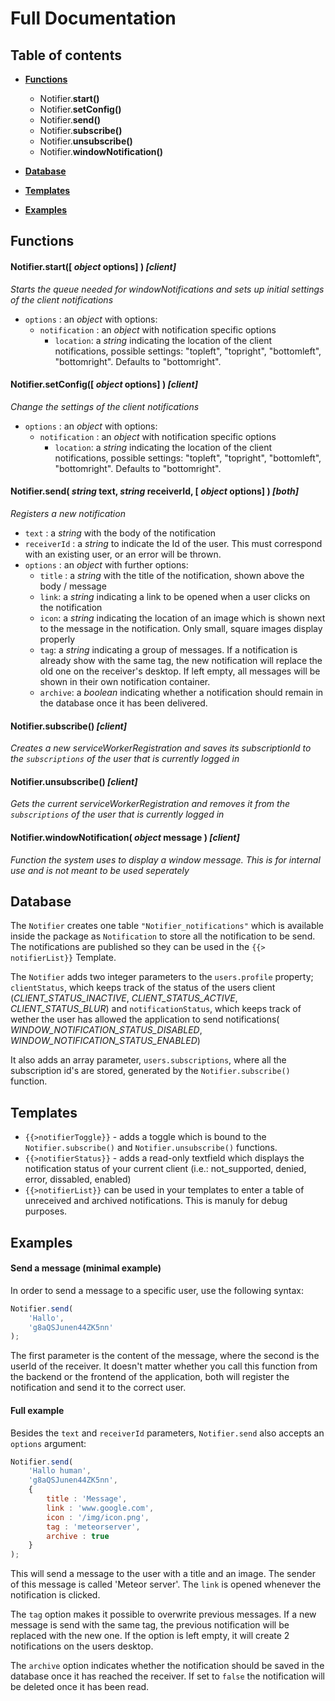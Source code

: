 
Full Documentation
===============

Table of contents
------------
* **[Functions](#functions)**
	* Notifier.**start()**
    * Notifier.**setConfig()**
    * Notifier.**send()**
    * Notifier.**subscribe()**
    * Notifier.**unsubscribe()**
    * Notifier.**windowNotification()**
    
* **[Database](#database)**
* **[Templates](#templates)** 
* **[Examples](#examples)**


Functions
--------

#### Notifier.**start(**[ *object* options] **)** _[client]_
*Starts the queue needed for windowNotifications and sets up initial settings of the client notifications*
* `options` : an *object* with options:
	* `notification` : an *object* with notification specific options
      * `location`: a *string* indicating the location of the client notifications, possible settings:
"topleft", "topright", "bottomleft", "bottomright". Defaults to "bottomright".


#### Notifier.**setConfig(**[ *object* options] **)** _[client]_
*Change the settings of the client notifications*
* `options` : an *object* with options:
	* `notification` : an *object* with notification specific options
      * `location`: a *string* indicating the location of the client notifications, possible settings:
"topleft", "topright", "bottomleft", "bottomright". Defaults to "bottomright".


#### Notifier.**send(** *string* text, *string* receiverId, [ *object* options] **)** _[both]_
*Registers a new notification*

* `text` : a *string* with the body of the notification
* `receiverId` : a *string* to indicate the Id of the user. This must correspond with an existing user, or an error will be thrown.
* `options` : an *object* with further options:
	* `title` : a *string* with the title of the notification, shown above the body / message
	* `link`: a *string* indicating a link to be opened when a user clicks on the notification
	* `icon`: a *string* indicating the location of an image which is shown next to the message in the notification. 
	Only small, square images display properly
	* `tag`: a *string* indicating a group of messages. If a notification is already show with the same tag, the new 
	notification will replace the old one on the receiver's desktop. If left empty, all messages will be shown in their 
	own notification container.
	* `archive`: a *boolean* indicating whether a notification should remain in the database once it has been delivered.


#### Notifier.**subscribe()** _[client]_
*Creates a new serviceWorkerRegistration and saves its subscriptionId to the `subscriptions` of the user that is currently logged in*

#### Notifier.**unsubscribe()** _[client]_
*Gets the current serviceWorkerRegistration and removes it from the `subscriptions` of the user that is currently logged in*

#### Notifier.**windowNotification(** *object* message **)** _[client]_
*Function the system uses to display a window message. This is for internal use and is not meant to be used seperately*


Database
---------
The `Notifier` creates one table `"Notifier_notifications"` which is available inside the package as `Notification` to 
store all the notification to be send. The notifications are published so they can be used in the `{{> notifierList}}`
Template.

The `Notifier` adds two integer parameters to the `users.profile` property; `clientStatus`, which keeps track of the status of the users client (*CLIENT_STATUS_INACTIVE*, *CLIENT_STATUS_ACTIVE*, *CLIENT_STATUS_BLUR*) and `notificationStatus`, which keeps track of wether the user has allowed the application to send notifications( *WINDOW_NOTIFICATION_STATUS_DISABLED*, *WINDOW_NOTIFICATION_STATUS_ENABLED*)

It also adds an array parameter, `users.subscriptions`, where all the subscription id's are stored, generated by the `Notifier.subscribe()` function.


Templates
---------
* `{{>notifierToggle}}` - adds a toggle which is bound to the `Notifier.subscribe()` and `Notifier.unsubscribe()` functions.
* `{{>notifierStatus}}` - adds a read-only textfield which displays the notification status of your current client (i.e.: not_supported, denied, error, dissabled, enabled) 
* `{{>notifierList}}` can be used in your templates to enter a table of unreceived and archived notifications. This is manuly for debug purposes.


Examples
------------------
#### Send a message (minimal example) ####
In order to send a message to a specific user, use the following syntax:

```javascript
Notifier.send(
	'Hallo', 
	'g8aQSJunen44ZK5nn'
);

```
The first parameter is the content of the message, where the second is the userId of the receiver. It doesn't matter 
whether you call this function from the backend or the frontend of the application, both will register the notification 
and send it to the correct user.

#### Full example ####
Besides the `text` and `receiverId` parameters, `Notifier.send` also accepts an `options` argument:

```javascript
Notifier.send(
	'Hallo human', 
	'g8aQSJunen44ZK5nn',
	{
		title : 'Message',
		link : 'www.google.com',
		icon : '/img/icon.png',
		tag : 'meteorserver',
		archive : true
	}
); 
```
This will send a message to the user with a title and an image. The sender of this message is called 'Meteor server'. 
The `link` is opened whenever the notification is clicked.
 
The `tag` option makes it possible to overwrite previous 
messages. If a new message is send with the same tag, the previous notification will be replaced with the new one. 
If the option is left empty, it will create 2 notifications on the users desktop.

The `archive` option indicates whether the notification should be saved in the database once it has reached the 
receiver. If set to `false` the notification will be deleted once it has been read.
